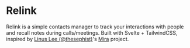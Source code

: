 # Relink

Relink is a simple contacts manager to track your interactions with people and recall notes during calls/meetings. Built with Svelte + TailwindCSS, inspired by [Linus Lee (@thesephist)](https://github.com/thesephist)'s [Mira](https://github.com/thesephist/mira) project.
